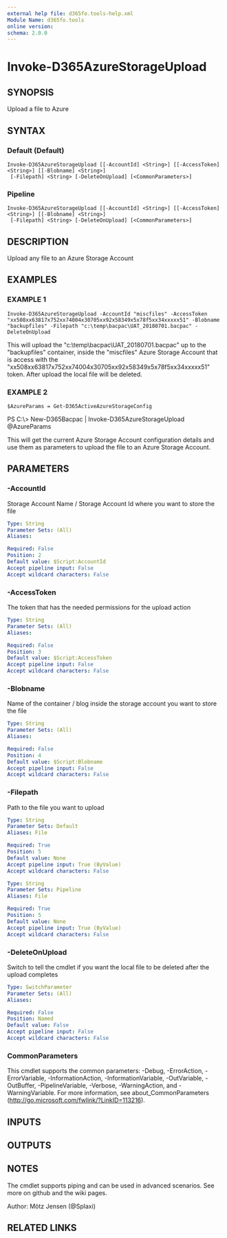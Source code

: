```yaml
---
external help file: d365fo.tools-help.xml
Module Name: d365fo.tools
online version:
schema: 2.0.0
---
```


# Invoke-D365AzureStorageUpload

## SYNOPSIS
Upload a file to Azure

## SYNTAX

### Default (Default)
```
Invoke-D365AzureStorageUpload [[-AccountId] <String>] [[-AccessToken] <String>] [[-Blobname] <String>]
 [-Filepath] <String> [-DeleteOnUpload] [<CommonParameters>]
```

### Pipeline
```
Invoke-D365AzureStorageUpload [[-AccountId] <String>] [[-AccessToken] <String>] [[-Blobname] <String>]
 [-Filepath] <String> [-DeleteOnUpload] [<CommonParameters>]
```

## DESCRIPTION
Upload any file to an Azure Storage Account

## EXAMPLES

### EXAMPLE 1
```
Invoke-D365AzureStorageUpload -AccountId "miscfiles" -AccessToken "xx508xx63817x752xx74004x30705xx92x58349x5x78f5xx34xxxxx51" -Blobname "backupfiles" -Filepath "c:\temp\bacpac\UAT_20180701.bacpac" -DeleteOnUpload
```

This will upload the "c:\temp\bacpac\UAT_20180701.bacpac" up to the "backupfiles" container, inside the "miscfiles" Azure Storage Account that is access with the "xx508xx63817x752xx74004x30705xx92x58349x5x78f5xx34xxxxx51" token.
After upload the local file will be deleted.

### EXAMPLE 2
```
$AzureParams = Get-D365ActiveAzureStorageConfig
```

PS C:\\\> New-D365Bacpac | Invoke-D365AzureStorageUpload @AzureParams

This will get the current Azure Storage Account configuration details and use them as parameters to upload the file to an Azure Storage Account.

## PARAMETERS

### -AccountId
Storage Account Name / Storage Account Id where you want to store the file

```yaml
Type: String
Parameter Sets: (All)
Aliases:

Required: False
Position: 2
Default value: $Script:AccountId
Accept pipeline input: False
Accept wildcard characters: False
```

### -AccessToken
The token that has the needed permissions for the upload action

```yaml
Type: String
Parameter Sets: (All)
Aliases:

Required: False
Position: 3
Default value: $Script:AccessToken
Accept pipeline input: False
Accept wildcard characters: False
```

### -Blobname
Name of the container / blog inside the storage account you want to store the file

```yaml
Type: String
Parameter Sets: (All)
Aliases:

Required: False
Position: 4
Default value: $Script:Blobname
Accept pipeline input: False
Accept wildcard characters: False
```

### -Filepath
Path to the file you want to upload

```yaml
Type: String
Parameter Sets: Default
Aliases: File

Required: True
Position: 5
Default value: None
Accept pipeline input: True (ByValue)
Accept wildcard characters: False
```

```yaml
Type: String
Parameter Sets: Pipeline
Aliases: File

Required: True
Position: 5
Default value: None
Accept pipeline input: True (ByValue)
Accept wildcard characters: False
```

### -DeleteOnUpload
Switch to tell the cmdlet if you want the local file to be deleted after the upload completes

```yaml
Type: SwitchParameter
Parameter Sets: (All)
Aliases:

Required: False
Position: Named
Default value: False
Accept pipeline input: False
Accept wildcard characters: False
```

### CommonParameters
This cmdlet supports the common parameters: -Debug, -ErrorAction, -ErrorVariable, -InformationAction, -InformationVariable, -OutVariable, -OutBuffer, -PipelineVariable, -Verbose, -WarningAction, and -WarningVariable.
For more information, see about_CommonParameters (http://go.microsoft.com/fwlink/?LinkID=113216).

## INPUTS

## OUTPUTS

## NOTES
The cmdlet supports piping and can be used in advanced scenarios.
See more on github and the wiki pages.

Author: Mötz Jensen (@Splaxi)

## RELATED LINKS
